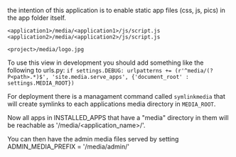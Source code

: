 the intention of this application is to enable static app files (css, js, pics) in the app folder itself.

`<application1>/media/<application1>/js/script.js`
`<application2>/media/<application2>/js/script.js`

`<project>/media/logo.jpg`

To use this view in development you should add something like the following to urls.py: 
    `if settings.DEBUG: urlpatterns += (r'^media/(?P<path>.*)$', 'site.media.serve_apps', {'document_root' : settings.MEDIA_ROOT})`

For deployment there is a managament command called `symlinkmedia` that will create symlinks to each applications media directory in `MEDIA_ROOT`.

Now all apps in INSTALLED_APPS that have a "media" directory in them will be reachable as '/media/<application_name>/'.

You can then have the admin media files served by setting ADMIN_MEDIA_PREFIX = '/media/admin/' 
